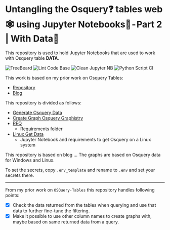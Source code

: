 # Untangling the Osquery❓ tables web🕸 using Jupyter Notebooks📓 - Part 2 | With Data📜
This repository is used to hold Jupyter Notebooks that are used to work with Osquery table **DATA**.  

![TreeBeard](https://github.com/sevickson/Osquery_Data_Graph/workflows/TreeBeard/badge.svg)
![Lint Code Base](https://github.com/sevickson/Osquery_Data_Graph/workflows/Lint%20Code%20Base/badge.svg)
![Clean Jupyter NB](https://github.com/sevickson/Osquery_Data_Graph/workflows/Clean%20Jupyter%20NB/badge.svg)
![Python Script CI](https://github.com/sevickson/Osquery_Data_Graph/workflows/Python%20Script%20CI/badge.svg)

This work is based on my prior work on Osquery Tables:
- [Repository](https://github.com/sevickson/osquery_tables_graph)
- [Blog](https://medium.com/@sevickson/untangling-the-osquery-tables-web-using-jupyter-notebooks-7c979c03f42d)

This repository is divided as follows:
- [Generate Osquery Data](Generate_Osquery_Data.ipynb)
- [Create Graph Osquery Graphistry](Create_Graph_Osquery_Graphistry.ipynb)
- [REQ](REQ)
  - Requirements folder
- [Linux Get Data](Linux_Get_Data)
  - Jupyter Notebook and requirements to get Osquery on a Linux system

This repository is based on blog ...
The graphs are based on Osquery data for Windows and Linux.

To set the secrets, copy `.env_template` and rename to `.env` and set your secrets there.

------------------------

From my prior work on `OSQuery-Tables` this repository handles following points:
- [X] Check the data returned from the tables when querying and use that data to further fine-tune the filtering.
- [X] Make it possible to use other column names to create graphs with, maybe based on same returned data from a query.
